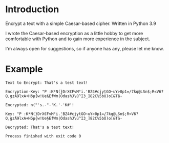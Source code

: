 # Introduction
Encrypt a text with a simple Caesar-based cipher. Written in Python 3.9

I wrote the Caesar-based encryption as a little hobby to get more comfortable with Python and to gain more experience in the subject.

I'm always open for suggestions, so if anyone has any, please let me know.

# Example
`Text to Encrypt: That's a test text!`

`Encryption-Key: "P :K*N(}DrX€FvM°i.'BZ4#cjytGO~uY>0p1=/7kq@LSn$;R<V6?Q,gzÄ9lxA+Höµ{w!Ue§EfWm|ÖdashJ\ü^I3_]82C%5bÜ)o[&Tä-`

`Encrypted: n("'s.-"-'K.'-'K#'!`

`Key: "P :K*N(}DrX€FvM°i.'BZ4#cjytGO~uY>0p1=/7kq@LSn$;R<V6?Q,gzÄ9lxA+Höµ{w!Ue§EfWm|ÖdashJ\ü^I3_]82C%5bÜ)o[&Tä-`

`Decrypted: That's a test text!`

`Process finished with exit code 0`
